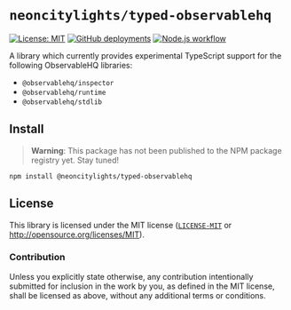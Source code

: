 # `neoncitylights/typed-observablehq`
[![License: MIT](https://img.shields.io/badge/License-MIT-blue.svg)](https://opensource.org/licenses/MIT)
[![GitHub deployments](https://img.shields.io/github/deployments/neoncitylights/typed-observablehq/github-pages?label=deploy)](https://github.com/neoncitylights/typed-observablehq/deployments/activity_log?environment=github-pages)
[![Node.js workflow](https://github.com/neoncitylights/typed-observablehq/actions/workflows/main.yml/badge.svg)](https://github.com/neoncitylights/typed-observablehq/actions/workflows/main.yml)

A library which currently provides experimental TypeScript support for the following ObservableHQ libraries:

- `@observablehq/inspector`
- `@observablehq/runtime`
- `@observablehq/stdlib`

## Install
> **Warning**:
> This package has not been published to the NPM package registry yet. Stay tuned!

```
npm install @neoncitylights/typed-observablehq
```

## License
This library is licensed under the MIT license ([`LICENSE-MIT`](./LICENSE) or http://opensource.org/licenses/MIT).

### Contribution
Unless you explicitly state otherwise, any contribution intentionally submitted for inclusion in the work by you, as defined in the MIT license, shall be licensed as above, without any additional terms or conditions.
